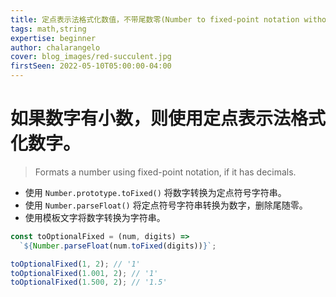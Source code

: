 ```yaml
---
title: 定点表示法格式化数值，不带尾数零(Number to fixed-point notation without trailing zeros)
tags: math,string
expertise: beginner
author: chalarangelo
cover: blog_images/red-succulent.jpg
firstSeen: 2022-05-10T05:00:00-04:00
---
```


# 如果数字有小数，则使用定点表示法格式化数字。
> Formats a number using fixed-point notation, if it has decimals.

- 使用 `Number.prototype.toFixed()` 将数字转换为定点符号字符串。
- 使用 `Number.parseFloat()` 将定点符号字符串转换为数字，删除尾随零。
- 使用模板文字将数字转换为字符串。

```js
const toOptionalFixed = (num, digits) =>
  `${Number.parseFloat(num.toFixed(digits))}`;
```

```js
toOptionalFixed(1, 2); // '1'
toOptionalFixed(1.001, 2); // '1'
toOptionalFixed(1.500, 2); // '1.5'
```
